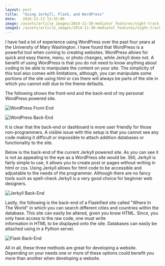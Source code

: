 ```yaml
---
layout: post
title:  "Using Jerkyll, Flask, and WordPress"
date:   2016-12-13 13:35:00
image: /assets/article_images/2014-11-30-mediator_features/night-track.JPG
image2: /assets/article_images/2014-11-30-mediator_features/night-track-mobile.JPG
---
```


I have had a lot of experience using WordPress over the past four years at the University of Mary Washington. I have found that WordPress is
a powerful tool when coming to creating websites. WordPress allows for quick and easy theme, menu, or photo changes, while Jerkyll does not.
A benefit of using WordPress is that you do not need to know anything about coding to be able to manipulate the content on your site.
The simplicity of this tool also comes with limitations, although, you can manipulate some portions of the site using html or css there will 
always be parts of the site in which you cannot edit due to the theme defaults.

The following shows the front-end and the back-end of my personal WordPress powered site. 

![WordPress Front-End](https://chelseairizarry.github.io/assets/article_images/powered/wp_front.JPG)

![WordPress Back-End](https://chelseairizarry.github.io/assets/article_images/powered/wp_back.JPG)

It is clear that the back-end or dashboard is more user friendly for those non-programmers. A visible issue with this setup
is that you cannot see any code making it difficult or impossible to attach addition databases or functionality to the site.

Below is the back-end of the current Jerkyll powered site. As you can see it is not as appealing to the eye as a WordPress site would be. Still, 
Jerkyll is fairly simple to use, it allows you to create post or pages without writing in html or css. Using Jerkyll allows for html code to be 
accessible and adjustable to the needs of the programmer. Although there are no fancy tools such as spell-check Jerkyll is a very good choice for beginner
web designers.

![Jerkyll Back-End](https://chelseairizarry.github.io/assets/article_images/powered/j_back.JPG)

Lastly, the following is the back-end of a Flaskified site called "Where In The World" in which you can search different cities and countries
within the database. This site can easily be altered, given you know HTML. Since, you only have access to the raw code, one must write  
information in HTML to be displayed onto the site. Databases can easily be attached using in a Python server.

![Flask Back-End](https://chelseairizarry.github.io/assets/article_images/powered/f_back.JPG)

All in all, these three methods are great for developing a website. Depending on your needs one or more of these options could benefit you more than another
when developing a website.